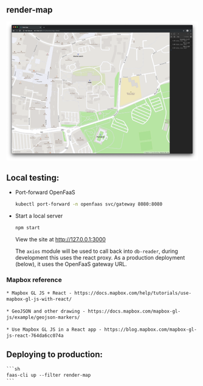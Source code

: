 ## render-map

![](/docs/images/map-render.png)

## Local testing:

* Port-forward OpenFaaS

    ```sh
    kubectl port-forward -n openfaas svc/gateway 8080:8080
    ```

* Start a local server

    ```sh
    npm start
    ```

    View the site at http://127.0.0.1:3000

    The `axios` module will be used to call back into `db-reader`, during development this uses the react proxy. As a production deployment (below), it uses the OpenFaaS gateway URL.

### Mapbox reference

    * Mapbox GL JS + React - https://docs.mapbox.com/help/tutorials/use-mapbox-gl-js-with-react/

    * GeoJSON and other drawing - https://docs.mapbox.com/mapbox-gl-js/example/geojson-markers/

    * Use Mapbox GL JS in a React app - https://blog.mapbox.com/mapbox-gl-js-react-764da6cc074a

## Deploying to production:

    ```sh
    faas-cli up --filter render-map
    ```
